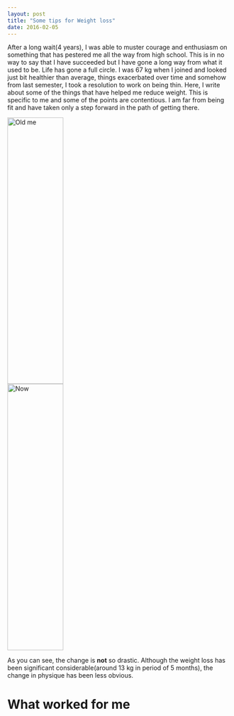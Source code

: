 ```yaml
---
layout: post
title: "Some tips for Weight loss"
date: 2016-02-05
---
```


After a long wait(4 years), I was able to muster courage and enthusiasm on something that has pestered me all the way from high school. This is in no way to say that I have succeeded but I have gone a long way from what it used to be. Life has gone a full circle. I was 67 kg when I joined and looked just bit healthier than average, things exacerbated over time and somehow from last semester, I took a resolution to work on being thin. Here, I write about some of the things that have helped me reduce weight. This is specific to me and some of the points are contentious. I am far from being fit and have taken only a step forward in the path of getting there.



<div class="image">
<img src="https://aritraghosh.github.io/images/Aritra_old.jpg" alt="Old me" style="align: left; ; height: 600px;" width="50%"/>
<img src="https://aritraghosh.github.io/images/IMG_20160123_091910.jpg" alt="Now" style="align: right; ; height: 600px;" width="50%"/>
</div>


As you can see, the change is **not** so drastic. Although the weight loss has been significant considerable(around 13 kg in period of 5 months), the change in physique has been less obvious.






# What worked for me




